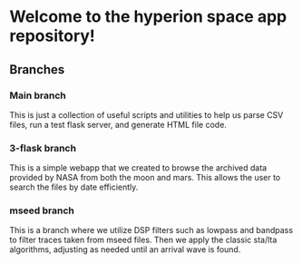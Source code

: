 # Welcome to the hyperion space app repository!

## Branches 

### Main branch 
This is just a collection of useful scripts and utilities to help us parse CSV files, run a test flask server, and generate HTML file code.

### 3-flask branch 
This is a simple webapp that we created to browse the archived data provided by NASA from both the moon and mars. This allows the user to search the files by date efficiently. 

### mseed branch
This is a branch where we utilize DSP filters such as lowpass and bandpass to filter traces taken from mseed files. Then we apply the classic sta/lta algorithms, adjusting as needed
until an arrival wave is found.
